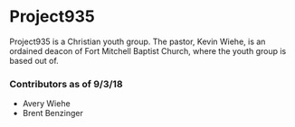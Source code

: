 <h1>Project935</h1>

<p>Project935 is a Christian youth group. The pastor, Kevin Wiehe, is an ordained deacon of Fort Mitchell Baptist Church, where the youth group is based out of.</p>

<h3>Contributors as of 9/3/18</h3>
  <ul>
    <li>Avery Wiehe
    <li>Brent Benzinger
  </ul>
